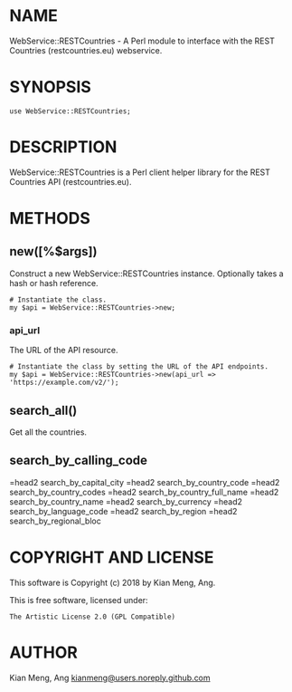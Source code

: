# NAME

WebService::RESTCountries - A Perl module to interface with the REST Countries
(restcountries.eu) webservice.

# SYNOPSIS

    use WebService::RESTCountries;

# DESCRIPTION

WebService::RESTCountries is a Perl client helper library for the REST
Countries API (restcountries.eu).

# METHODS

## new(\[%$args\])

Construct a new WebService::RESTCountries instance. Optionally takes a hash or hash reference.

    # Instantiate the class.
    my $api = WebService::RESTCountries->new;

### api\_url

The URL of the API resource.

    # Instantiate the class by setting the URL of the API endpoints.
    my $api = WebService::RESTCountries->new(api_url => 'https://example.com/v2/');

## search\_all()

Get all the countries.

## search\_by\_calling\_code
=head2 search\_by\_capital\_city
=head2 search\_by\_country\_code
=head2 search\_by\_country\_codes
=head2 search\_by\_country\_full\_name
=head2 search\_by\_country\_name
=head2 search\_by\_currency
=head2 search\_by\_language\_code
=head2 search\_by\_region
=head2 search\_by\_regional\_bloc

# COPYRIGHT AND LICENSE

This software is Copyright (c) 2018 by Kian Meng, Ang.

This is free software, licensed under:

    The Artistic License 2.0 (GPL Compatible)

# AUTHOR

Kian Meng, Ang <kianmeng@users.noreply.github.com>
